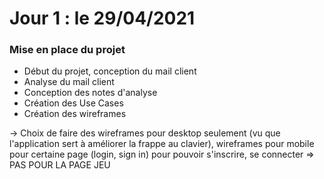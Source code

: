 # Jour 1 : le 29/04/2021

### Mise en place du projet

- Début du projet, conception du mail client
- Analyse du mail client 
- Conception des notes d'analyse 
- Création des Use Cases 
- Création des wireframes

-> Choix de faire des wireframes pour desktop seulement (vu que l'application sert à améliorer la frappe au clavier), wireframes pour mobile pour certaine page (login, sign in) pour pouvoir s'inscrire, se connecter => PAS POUR LA PAGE JEU
